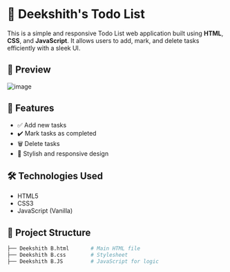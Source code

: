 # 📝 Deekshith's Todo List

This is a simple and responsive Todo List web application built using **HTML**, **CSS**, and **JavaScript**. It allows users to add, mark, and delete tasks efficiently with a sleek UI.

## 📸 Preview

![image](https://github.com/user-attachments/assets/7b30825a-a9bc-4412-af73-c0cf0208480e)


## 🚀 Features

- ✅ Add new tasks  
- ✔️ Mark tasks as completed  
- 🗑️ Delete tasks  
- 🎨 Stylish and responsive design

## 🛠️ Technologies Used

- HTML5
- CSS3
- JavaScript (Vanilla)

## 📂 Project Structure

```bash
├── Deekshith B.html       # Main HTML file
├── Deekshith B.css        # Stylesheet
├── Deekshith B.JS         # JavaScript for logic



